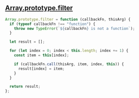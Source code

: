 ## [Array.prototype.filter](https://www.greatfrontend.com/questions/javascript/array-filter)

<!-- notecardId: 1739475843344 -->

```js
Array.prototype.filter = function (callbackFn, thisArg) {
  if (typeof callbackFn !== "function") {
    throw new TypeError(`${callbackFn} is not a function`);
  }

  let result = [];

  for (let index = 0; index < this.length; index += 1) {
    const item = this[index];

    if (callbackFn.call(thisArg, item, index, this)) {
      result[index] = item;
    }
  }

  return result;
};
```
